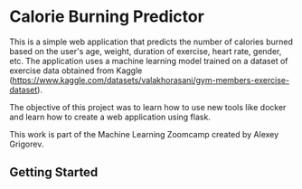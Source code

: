 # Calorie Burning Predictor

This is a simple web application that predicts the number of calories burned based on the user's age, weight, duration of exercise, heart rate, gender, etc. The application uses a machine learning model trained on a dataset of exercise data obtained from Kaggle (https://www.kaggle.com/datasets/valakhorasani/gym-members-exercise-dataset).

The objective of this project was to learn how to use new tools like docker and learn how to create a web application using flask. 

This work is part of the Machine Learning Zoomcamp created by Alexey Grigorev.

## Getting Started



